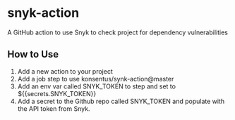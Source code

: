 # snyk-action

A GitHub action to use Snyk to check project for dependency vulnerabilities

## How to Use
1. Add a new action to your project
2. Add a job step to use konsentus/synk-action@master
3. Add an env var called SNYK_TOKEN to step and set to ${{secrets.SNYK_TOKEN}}
4. Add a secret to the Github repo called SNYK_TOKEN and populate with the API token from Snyk.
